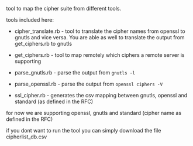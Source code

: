 tool to map the cipher suite from different tools.

tools included here:

* cipher_translate.rb - tool to translate the cipher names from openssl to gnutls and vice versa. You are able as well to translate 
the output from get_ciphers.rb to gnutls

* get_ciphers.rb  - tool to map remotely which ciphers a remote server is supporting

* parse_gnutls.rb - parse the output from `gnutls -l`

* parse_openssl.rb  - parse the output from `openssl ciphers -V`

* ssl_cipher.rb - generates the csv mapping between gnutls, openssl and standard (as defined in the RFC)



for now we are supporting openssl, gnutls and standard (cipher name as defined in the RFC)

if you dont want to run the tool you can simply download the file cipherlist_db.csv
